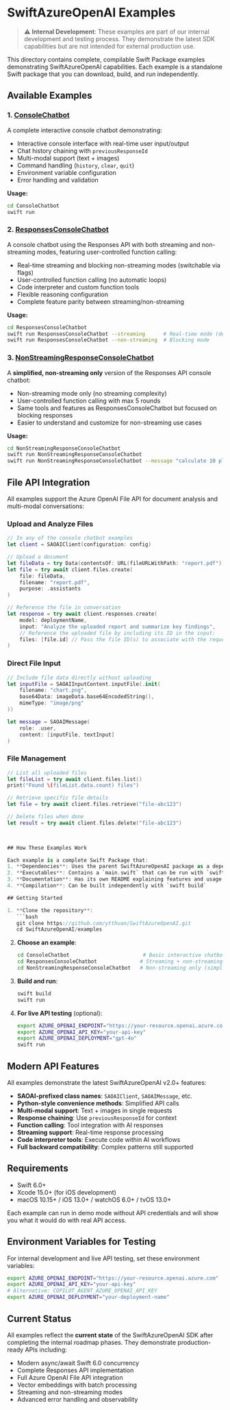 # SwiftAzureOpenAI Examples

> **⚠️ Internal Development**: These examples are part of our internal development and testing process. They demonstrate the latest SDK capabilities but are not intended for external production use.

This directory contains complete, compilable Swift Package examples demonstrating SwiftAzureOpenAI capabilities. Each example is a standalone Swift package that you can download, build, and run independently.

## Available Examples

### 1. [ConsoleChatbot](ConsoleChatbot/)
A complete interactive console chatbot demonstrating:
- Interactive console interface with real-time user input/output
- Chat history chaining with `previousResponseId`
- Multi-modal support (text + images)
- Command handling (`history`, `clear`, `quit`)
- Environment variable configuration
- Error handling and validation

**Usage:**
```bash
cd ConsoleChatbot
swift run
```

### 2. [ResponsesConsoleChatbot](ResponsesConsoleChatbot/)
A console chatbot using the Responses API with both streaming and non-streaming modes, featuring user-controlled function calling:
- Real-time streaming and blocking non-streaming modes (switchable via flags)
- User-controlled function calling (no automatic loops)
- Code interpreter and custom function tools
- Flexible reasoning configuration
- Complete feature parity between streaming/non-streaming

**Usage:**
```bash
cd ResponsesConsoleChatbot
swift run ResponsesConsoleChatbot --streaming      # Real-time mode (default)
swift run ResponsesConsoleChatbot --non-streaming  # Blocking mode
```

### 3. [NonStreamingResponseConsoleChatbot](NonStreamingResponseConsoleChatbot/)
A **simplified, non-streaming only** version of the Responses API console chatbot:
- Non-streaming mode only (no streaming complexity)
- User-controlled function calling with max 5 rounds
- Same tools and features as ResponsesConsoleChatbot but focused on blocking responses
- Easier to understand and customize for non-streaming use cases

**Usage:**
```bash
cd NonStreamingResponseConsoleChatbot
swift run NonStreamingResponseConsoleChatbot
swift run NonStreamingResponseConsoleChatbot --message "calculate 10 plus 22"
```

## File API Integration

All examples support the Azure OpenAI File API for document analysis and multi-modal conversations:

### Upload and Analyze Files

```swift
// In any of the console chatbot examples
let client = SAOAIClient(configuration: config)

// Upload a document
let fileData = try Data(contentsOf: URL(fileURLWithPath: "report.pdf"))
let file = try await client.files.create(
    file: fileData,
    filename: "report.pdf", 
    purpose: .assistants
)

// Reference the file in conversation
let response = try await client.responses.create(
    model: deploymentName,
    input: "Analyze the uploaded report and summarize key findings",
    // Reference the uploaded file by including its ID in the input:
    files: [file.id] // Pass the file ID(s) to associate with the request
)
```

### Direct File Input

```swift
// Include file data directly without uploading
let inputFile = SAOAIInputContent.inputFile(.init(
    filename: "chart.png",
    base64Data: imageData.base64EncodedString(),
    mimeType: "image/png"
))

let message = SAOAIMessage(
    role: .user, 
    content: [inputFile, textInput]
)
```

### File Management

```swift
// List all uploaded files
let fileList = try await client.files.list()
print("Found \(fileList.data.count) files")

// Retrieve specific file details  
let file = try await client.files.retrieve("file-abc123")

// Delete files when done
let result = try await client.files.delete("file-abc123")

 

## How These Examples Work

Each example is a complete Swift Package that:
1. **Dependencies**: Uses the parent SwiftAzureOpenAI package as a dependency
2. **Executables**: Contains a `main.swift` that can be run with `swift run`
3. **Documentation**: Has its own README explaining features and usage
4. **Compilation**: Can be built independently with `swift build`

## Getting Started

1. **Clone the repository**:
   ```bash
   git clone https://github.com/ytthuan/SwiftAzureOpenAI.git
   cd SwiftAzureOpenAI/examples
   ```

2. **Choose an example**:
   ```bash
   cd ConsoleChatbot                        # Basic interactive chatbot
   cd ResponsesConsoleChatbot              # Streaming + non-streaming modes
   cd NonStreamingResponseConsoleChatbot   # Non-streaming only (simplified)
   ```

3. **Build and run**:
   ```bash
   swift build
   swift run
   ```

4. **For live API testing** (optional):
   ```bash
   export AZURE_OPENAI_ENDPOINT="https://your-resource.openai.azure.com"
   export AZURE_OPENAI_API_KEY="your-api-key"
   export AZURE_OPENAI_DEPLOYMENT="gpt-4o"
   swift run
   ```

## Modern API Features

All examples demonstrate the latest SwiftAzureOpenAI v2.0+ features:
- **SAOAI-prefixed class names**: `SAOAIClient`, `SAOAIMessage`, etc.
- **Python-style convenience methods**: Simplified API calls
- **Multi-modal support**: Text + images in single requests
- **Response chaining**: Use `previousResponseId` for context
- **Function calling**: Tool integration with AI responses
- **Streaming support**: Real-time response processing
- **Code interpreter tools**: Execute code within AI workflows
- **Full backward compatibility**: Complex patterns still supported

 

## Requirements

- Swift 6.0+
- Xcode 15.0+ (for iOS development)
- macOS 10.15+ / iOS 13.0+ / watchOS 6.0+ / tvOS 13.0+

Each example can run in demo mode without API credentials and will show you what it would do with real API access.

## Environment Variables for Testing

For internal development and live API testing, set these environment variables:

```bash
export AZURE_OPENAI_ENDPOINT="https://your-resource.openai.azure.com"
export AZURE_OPENAI_API_KEY="your-api-key"  
# Alternative: COPILOT_AGENT_AZURE_OPENAI_API_KEY
export AZURE_OPENAI_DEPLOYMENT="your-deployment-name"
```

## Current Status

All examples reflect the **current state** of the SwiftAzureOpenAI SDK after completing the internal roadmap phases. They demonstrate production-ready APIs including:

- Modern async/await Swift 6.0 concurrency
- Complete Responses API implementation 
- Full Azure OpenAI File API integration
- Vector embeddings with batch processing
- Streaming and non-streaming modes
- Advanced error handling and observability